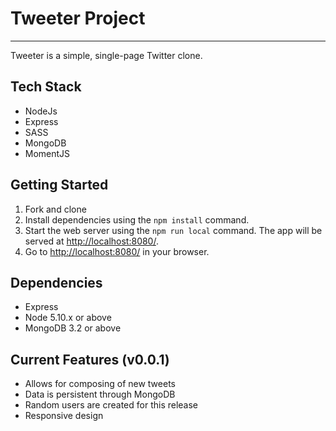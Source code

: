 # Tweeter Project
---
Tweeter is a simple, single-page Twitter clone.

## Tech Stack
- NodeJs
- Express
- SASS
- MongoDB
- MomentJS


## Getting Started

1. Fork and clone 
2. Install dependencies using the `npm install` command.
3. Start the web server using the `npm run local` command. The app will be served at <http://localhost:8080/>.
4. Go to <http://localhost:8080/> in your browser.

## Dependencies
- Express
- Node 5.10.x or above
- MongoDB 3.2 or above

## Current Features (v0.0.1)
- Allows for composing of new tweets
- Data is persistent through MongoDB
- Random users are created for this release
- Responsive design

